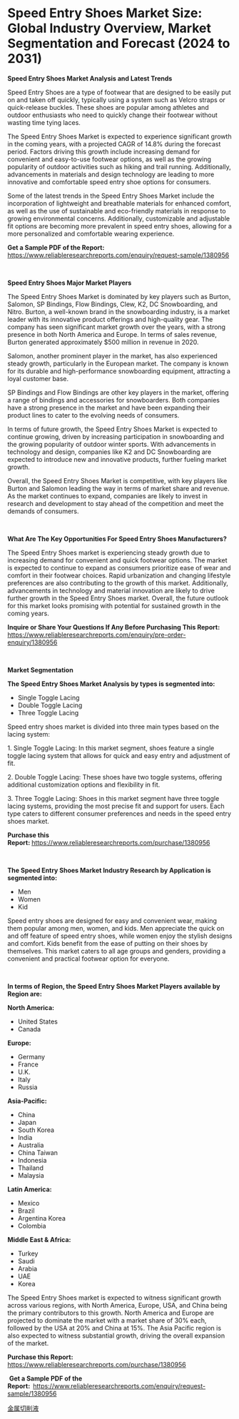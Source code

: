 <p><h1>Speed Entry Shoes Market Size: Global Industry Overview, Market Segmentation and Forecast (2024 to 2031)</h1></p><p><strong>Speed Entry Shoes Market Analysis and Latest Trends</strong></p>
<p><p>Speed Entry Shoes are a type of footwear that are designed to be easily put on and taken off quickly, typically using a system such as Velcro straps or quick-release buckles. These shoes are popular among athletes and outdoor enthusiasts who need to quickly change their footwear without wasting time tying laces.</p><p>The Speed Entry Shoes Market is expected to experience significant growth in the coming years, with a projected CAGR of 14.8% during the forecast period. Factors driving this growth include increasing demand for convenient and easy-to-use footwear options, as well as the growing popularity of outdoor activities such as hiking and trail running. Additionally, advancements in materials and design technology are leading to more innovative and comfortable speed entry shoe options for consumers.</p><p>Some of the latest trends in the Speed Entry Shoes Market include the incorporation of lightweight and breathable materials for enhanced comfort, as well as the use of sustainable and eco-friendly materials in response to growing environmental concerns. Additionally, customizable and adjustable fit options are becoming more prevalent in speed entry shoes, allowing for a more personalized and comfortable wearing experience.</p></p>
<p><strong>Get a Sample PDF of the Report:&nbsp;</strong> <a href="https://www.reliableresearchreports.com/enquiry/request-sample/1380956">https://www.reliableresearchreports.com/enquiry/request-sample/1380956</a></p>
<p>&nbsp;</p>
<p><strong>Speed Entry Shoes Major Market Players</strong></p>
<p><p>The Speed Entry Shoes Market is dominated by key players such as Burton, Salomon, SP Bindings, Flow Bindings, Clew, K2, DC Snowboarding, and Nitro. Burton, a well-known brand in the snowboarding industry, is a market leader with its innovative product offerings and high-quality gear. The company has seen significant market growth over the years, with a strong presence in both North America and Europe. In terms of sales revenue, Burton generated approximately $500 million in revenue in 2020.</p><p>Salomon, another prominent player in the market, has also experienced steady growth, particularly in the European market. The company is known for its durable and high-performance snowboarding equipment, attracting a loyal customer base.</p><p>SP Bindings and Flow Bindings are other key players in the market, offering a range of bindings and accessories for snowboarders. Both companies have a strong presence in the market and have been expanding their product lines to cater to the evolving needs of consumers.</p><p>In terms of future growth, the Speed Entry Shoes Market is expected to continue growing, driven by increasing participation in snowboarding and the growing popularity of outdoor winter sports. With advancements in technology and design, companies like K2 and DC Snowboarding are expected to introduce new and innovative products, further fueling market growth.</p><p>Overall, the Speed Entry Shoes Market is competitive, with key players like Burton and Salomon leading the way in terms of market share and revenue. As the market continues to expand, companies are likely to invest in research and development to stay ahead of the competition and meet the demands of consumers.</p></p>
<p>&nbsp;</p>
<p><strong>What Are The Key Opportunities For Speed Entry Shoes Manufacturers?</strong></p>
<p><p>The Speed Entry Shoes market is experiencing steady growth due to increasing demand for convenient and quick footwear options. The market is expected to continue to expand as consumers prioritize ease of wear and comfort in their footwear choices. Rapid urbanization and changing lifestyle preferences are also contributing to the growth of this market. Additionally, advancements in technology and material innovation are likely to drive further growth in the Speed Entry Shoes market. Overall, the future outlook for this market looks promising with potential for sustained growth in the coming years.</p></p>
<p><strong>Inquire or Share Your Questions If Any Before Purchasing This Report:</strong> <a href="https://www.reliableresearchreports.com/enquiry/pre-order-enquiry/1380956">https://www.reliableresearchreports.com/enquiry/pre-order-enquiry/1380956</a></p>
<p>&nbsp;</p>
<p><strong>Market Segmentation</strong></p>
<p><strong>The Speed Entry Shoes Market Analysis by types is segmented into:</strong></p>
<p><ul><li>Single Toggle Lacing</li><li>Double Toggle Lacing</li><li>Three Toggle Lacing</li></ul></p>
<p><p>Speed entry shoes market is divided into three main types based on the lacing system:</p><p>1. Single Toggle Lacing: In this market segment, shoes feature a single toggle lacing system that allows for quick and easy entry and adjustment of fit.</p><p>2. Double Toggle Lacing: These shoes have two toggle systems, offering additional customization options and flexibility in fit.</p><p>3. Three Toggle Lacing: Shoes in this market segment have three toggle lacing systems, providing the most precise fit and support for users. Each type caters to different consumer preferences and needs in the speed entry shoes market.</p></p>
<p><strong>Purchase this Report:&nbsp;</strong><a href="https://www.reliableresearchreports.com/purchase/1380956">https://www.reliableresearchreports.com/purchase/1380956</a></p>
<p>&nbsp;</p>
<p><strong>The Speed Entry Shoes Market Industry Research by Application is segmented into:</strong></p>
<p><ul><li>Men</li><li>Women</li><li>Kid</li></ul></p>
<p><p>Speed entry shoes are designed for easy and convenient wear, making them popular among men, women, and kids. Men appreciate the quick on and off feature of speed entry shoes, while women enjoy the stylish designs and comfort. Kids benefit from the ease of putting on their shoes by themselves. This market caters to all age groups and genders, providing a convenient and practical footwear option for everyone.</p></p>
<p>&nbsp;</p>
<p><strong>In terms of Region, the Speed Entry Shoes Market Players available by Region are:</strong></p>
<p>
    <p> <strong> North America: </strong>
        <ul>
            <li>United States</li>
            <li>Canada</li>
        </ul>
        </p> 
    <p> <strong> Europe: </strong>
        <ul>
            <li>Germany</li>
            <li>France</li>
            <li>U.K.</li>
            <li>Italy</li>
            <li>Russia</li>
        </ul>
        </p> 
    <p> <strong> Asia-Pacific: </strong>
        <ul>
            <li>China</li>
            <li>Japan</li>
            <li>South Korea</li>
            <li>India</li>
            <li>Australia</li>
            <li>China Taiwan</li>
            <li>Indonesia</li>
            <li>Thailand</li>
            <li>Malaysia</li>
        </ul>
        </p> 
    <p> <strong> Latin America: </strong>
        <ul>
            <li>Mexico</li>
            <li>Brazil</li>
            <li>Argentina Korea</li>
            <li>Colombia</li>
        </ul>
        </p> 
    <p> <strong> Middle East & Africa: </strong>
        <ul>
            <li>Turkey</li>
            <li>Saudi</li>
            <li>Arabia</li>
            <li>UAE</li>
            <li>Korea</li>
        </ul>
    </p>
    </p>
<p><p>The Speed Entry Shoes market is expected to witness significant growth across various regions, with North America, Europe, USA, and China being the primary contributors to this growth. North America and Europe are projected to dominate the market with a market share of 30% each, followed by the USA at 20% and China at 15%. The Asia Pacific region is also expected to witness substantial growth, driving the overall expansion of the market.</p></p>
<p><strong>Purchase this Report: </strong><a href="https://www.reliableresearchreports.com/purchase/1380956">https://www.reliableresearchreports.com/purchase/1380956</a></p>
<p>&nbsp;<strong>Get a Sample PDF of the Report:&nbsp;&nbsp;</strong><a href="https://www.reliableresearchreports.com/enquiry/request-sample/1380956">https://www.reliableresearchreports.com/enquiry/request-sample/1380956</a></p>
<p><strong></strong></p>
<p><p><a href="https://github.com/oqxogxyvqe90775/Market-Research-Report-List-1/blob/main/75986046956.md">金属切削液</a></p></p>